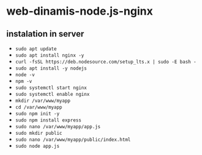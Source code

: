 # web-dinamis-node.js-nginx
## instalation in server
- ```sudo apt update```
- ```sudo apt install nginx -y```
- ```curl -fsSL https://deb.nodesource.com/setup_lts.x | sudo -E bash -```
- ```sudo apt install -y nodejs```
- ```node -v```
- ```npm -v```
- ```sudo systemctl start nginx```
- ```sudo systemctl enable nginx```
- ```mkdir /var/www/myapp```
- ```cd /var/www/myapp```
- ```sudo npm init -y```
- ```sudo npm install express```
- ```sudo nano /var/www/myapp/app.js```
- ```sudo mkdir public```
- ```sudo nano /var/www/myapp/public/index.html```
- ```sudo node app.js```
